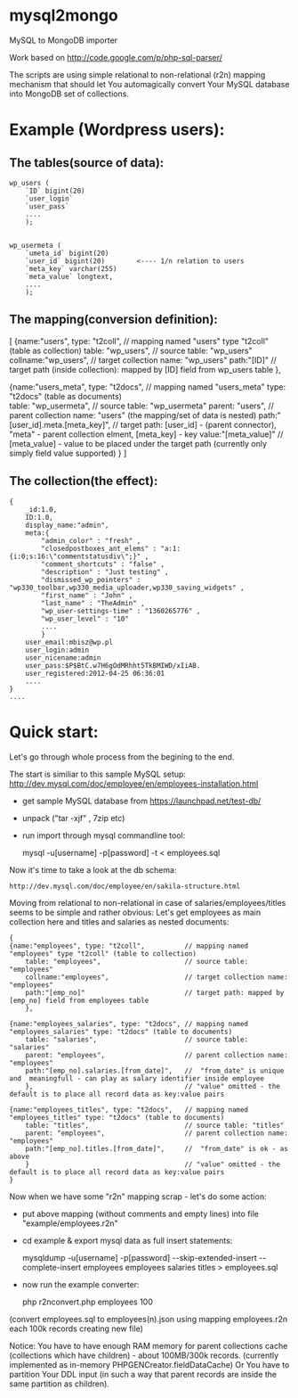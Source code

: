 mysql2mongo
===========

MySQL to MongoDB importer

Work based on http://code.google.com/p/php-sql-parser/


The scripts are using simple relational to non-relational (r2n) mapping mechanism that should let You automagically convert Your MySQL database into MongoDB set of collections.

Example (Wordpress users):
===========

The tables(source of data):
---

	wp_users (
	  	`ID` bigint(20) 
	  	`user_login`
	 	`user_pass`
		....
		);


	wp_usermeta (
	  	`umeta_id` bigint(20)
	  	`user_id` bigint(20)        <---- 1/n relation to users
	  	`meta_key` varchar(255) 
	  	`meta_value` longtext,
		....
		);


The mapping(conversion definition):
---


[
{name:"users", type: "t2coll", 			// mapping named "users" type "t2coll" (table as collection)
	table: "wp_users", 					// source table: "wp_users" 
	collname:"wp_users",				// target collection name: "wp_users"
	path:"[ID]"							// target path (inside collection): mapped by [ID] field from wp_users table
	},
										
{name:"users_meta", type: "t2docs", 	// mapping named "users_meta" type: "t2docs" (table as documents)	
	table: "wp_usermeta",				// source table: "wp_usermeta" 
	parent: "users",					// parent collection name: "users" (the mapping/set of data is nested)
	path:"[user_id].meta.[meta_key]",	// target path: [user_id] - (parent connector), "meta" - parent collection elment, [meta_key] - key 
	value:"[meta_value]"				// [meta_value] - value to be placed under the target path (currently only simply field value supported)
	}
]
 
 
The collection(the effect):
---
 
	{
		_id:1.0,
		ID:1.0,	
		display_name:"admin",
		meta:{ 
			"admin_color" : "fresh" , 
			"closedpostboxes_ant_elems" : "a:1:{i:0;s:16:\"commentstatusdiv\";}" , 
			"comment_shortcuts" : "false" , 
			"description" : "Just testing" , 
			"dismissed_wp_pointers" : "wp330_toolbar,wp330_media_uploader,wp330_saving_widgets" , 
			"first_name" : "John" , 
			"last_name" : "TheAdmin" , 
			"wp_user-settings-time" : "1360265776" , 
			"wp_user_level" : "10"
			....
			}
		user_email:mbisz@wp.pl
		user_login:admin
		user_nicename:admin
		user_pass:$P$BtC.w7H6gOdMRhht5TkBMIWD/xIiAB.
		user_registered:2012-04-25 06:36:01
		....
	} 
	.... 
 

Quick start:
===========

Let's go through whole process from the begining to the end. 

The start is similiar to this sample MySQL setup:
http://dev.mysql.com/doc/employee/en/employees-installation.html


- get sample MySQL database from https://launchpad.net/test-db/

- unpack ("tar -xjf" , 7zip etc) 

- run import through mysql commandline tool:

	mysql -u[username] -p[password] -t < employees.sql
	
	
Now it's time to take a look at the db schema:
	
	http://dev.mysql.com/doc/employee/en/sakila-structure.html
	
	
Moving from relational to non-relational in case of salaries/employees/titles seems to be simple and rather obvious:
Let's get employees as main collection here and titles and salaries as nested documents:

	{
	{name:"employees", type: "t2coll", 			// mapping named "employees" type "t2coll" (table to collection)
		table: "employees", 					// source table: "employees" 
		collname:"employees",					// target collection name: "employees"
		path:"[emp_no]"							// target path: mapped by [emp_no] field from employees table
		},	
		 
	{name:"employees_salaries", type: "t2docs", // mapping named "employees_salaries" type: "t2docs" (table to documents)	
		table: "salaries",						// source table: "salaries" 
		parent: "employees",					// parent collection name: "employees" 
		path:"[emp_no].salaries.[from_date]",	//  "from_date" is unique and  meaningfull - can play as salary identifier inside employee
		}, 										// "value" omitted - the default is to place all record data as key:value pairs
	
	{name:"employees_titles", type: "t2docs", 	// mapping named "employees_titles" type: "t2docs" (table to documents)	
		table: "titles",						// source table: "titles" 
		parent: "employees",					// parent collection name: "employees" 
		path:"[emp_no].titles.[from_date]",		//  "from_date" is ok - as above 
		} 										// "value" omitted - the default is to place all record data as key:value pairs
	}

Now when we have some "r2n" mapping scrap - let's do some action:

- put above mapping (without comments and empty lines) into file "example/employees.r2n"
- cd example & export mysql data as full insert statements:

	mysqldump -u[username] -p[password] --skip-extended-insert --complete-insert employees employees salaries titles > employees.sql
	
- now run the example converter:

	php r2nconvert.php employees 100
	
(convert employees.sql to employees(n).json using mapping employees.r2n each 100k records creating new file)	
	
Notice: You have to have enough RAM memory for parent collections cache (collections which have children) - about 100MB/300k records. 
(currently implemented as in-memory PHPGENCreator.fieldDataCache)
Or You have to partition Your DDL input (in such a way that parent records are inside the same partition as children).
	
	



